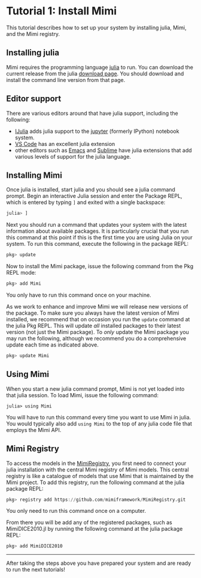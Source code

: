 # Tutorial 1: Install Mimi

This tutorial describes how to set up your system by installing julia, Mimi, and the Mimi registry.

## Installing julia

Mimi requires the programming language [julia](http://julialang.org/) to run. You can download the current release from the julia [download page](http://julialang.org/downloads/). You should download and install the command line version from that page.

## Editor support

There are various editors around that have julia support, including the following:

- [IJulia](https://github.com/JuliaLang/IJulia.jl) adds julia support to the [jupyter](http://jupyter.org/) (formerly IPython) notebook system.
- [VS Code](https://code.visualstudio.com/) has an excellent julia extension
- other editors such as [Emacs](https://www.gnu.org/software/emacs/) and [Sublime](https://www.sublimetext.com/) have julia extensions that add various levels of support for the julia language.

## Installing Mimi

Once julia is installed, start julia and you should see a julia command prompt. Begin an interactive Julia session and enter the Package REPL, which is entered by typing `]` and exited with a single backspace:

```julia
julia> ]
```

Next you should run a command that updates your system with the latest information about available packages. It is particularly crucial that you run this command at this point if this is the first time you are using Julia on your system. To run this command, execute the following in the package REPL:

```julia
pkg> update
```

Now to install the Mimi package, issue the following command from the Pkg REPL mode:

```julia
pkg> add Mimi
```

You only have to run this command once on your machine.

As we work to enhance and improve Mimi we will release new versions of the package. To make sure you always have the latest version of Mimi installed, we recommend that on occasion you run the `update` command at the julia Pkg REPL. This will update *all* installed packages to their latest version (not just the Mimi package). To *only* update the Mimi package you may run the following, although we recommend you do a comprehensive update each time as indicated above.

```julia
pkg> update Mimi
```

## Using Mimi

When you start a new julia command prompt, Mimi is not yet loaded into that julia session. To load Mimi, issue the following command:
```jldoctest 
julia> using Mimi
```
You will have to run this command every time you want to use Mimi in julia. You would typically also add `using Mimi` to the top of any julia code file that employs the Mimi API.

## Mimi Registry

To access the models in the [MimiRegistry](https://github.com/mimiframework/Mimi.jl), you first need to connect your julia installation with the central Mimi registry of Mimi models. This central registry is like a catalogue of models that use Mimi that is maintained by the Mimi project. To add this registry, run the following command at the julia package REPL:

```julia
pkg> registry add https://github.com/mimiframework/MimiRegistry.git
```

You only need to run this command once on a computer. 

From there you will be add any of the registered packages, such as MimiDICE2010.jl by running the following command at the julia package REPL:

```julia
pkg> add MimiDICE2010
```

----
After taking the steps above you have prepared your system and are ready to run the next tutorials!
